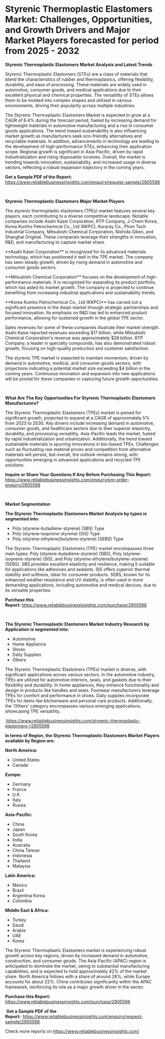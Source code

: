<p><h1>Styrenic Thermoplastic Elastomers Market: Challenges, Opportunities, and Growth Drivers and Major Market Players forecasted for period from 2025 - 2032</h1></p><p><strong>Styrenic Thermoplastic Elastomers Market Analysis and Latest Trends</strong></p>
<p><p>Styrenic Thermoplastic Elastomers (STEs) are a class of materials that blend the characteristics of rubber and thermoplastics, offering flexibility, durability, and ease of processing. These materials are widely used in automotive, consumer goods, and medical applications due to their excellent physical and chemical properties. The versatility of STEs allows them to be molded into complex shapes and utilized in various environments, driving their popularity across multiple industries.</p><p>The Styrenic Thermoplastic Elastomers Market is expected to grow at a CAGR of 6.4% during the forecast period, fueled by increasing demand for lightweight materials in automotive manufacturing and a rise in consumer goods applications. The trend toward sustainability is also influencing market growth as manufacturers seek eco-friendly alternatives and recyclable materials. In addition, advancements in technology are leading to the development of high-performance STEs, enhancing their application scope. Regional growth is significant in Asia-Pacific, driven by rapid industrialization and rising disposable incomes. Overall, the market is trending towards innovation, sustainability, and increased usage in diverse sectors, reflecting a robust expansion trajectory in the coming years.</p></p>
<p><strong>Get a Sample PDF of the Report:&nbsp;</strong> <a href="https://www.reliablebusinessinsights.com/enquiry/request-sample/2905598?utm_campaign=3360&utm_medium=2&utm_source=Github&utm_content=ia&utm_term=12032025&utm_id=styrenic-thermoplastic-elastomers">https://www.reliablebusinessinsights.com/enquiry/request-sample/2905598</a></p>
<p>&nbsp;</p>
<p><strong>Styrenic Thermoplastic Elastomers Major Market Players</strong></p>
<p><p>The styrenic thermoplastic elastomers (TPEs) market features several key players, each contributing to a diverse competitive landscape. Notable companies include Asahi Kasei Corporation, RTP Company, J-Chem Korea, Korea Kumho Petrochemical Co., Ltd (KKPC), Kuraray Co., Phon Tech Industrial Company, Mitsubishi Chemical Corporation, Nishida Giken, and Shanghai Original. These companies leverage their strengths in innovation, R&D, and manufacturing to capture market share.</p><p>**Asahi Kasei Corporation** is recognized for its advanced materials technology, which has positioned it well in the TPE market. The company has seen steady growth, driven by rising demand in automotive and consumer goods sectors.</p><p>**Mitsubishi Chemical Corporation** focuses on the development of high-performance materials. It is recognized for expanding its product portfolio, which has aided its market growth. The company is projected to continue benefiting from increasing industrial applications and sustainability trends.</p><p>**Korea Kumho Petrochemical Co., Ltd (KKPC)** has carved out a significant presence in the Asian market through strategic partnerships and focused innovation. Its emphasis on R&D has led to enhanced product performance, allowing for sustained growth in the global TPE sector.</p><p>Sales revenues for some of these companies illustrate their market strength. Asahi Kasei reported revenues exceeding $17 billion, while Mitsubishi Chemical Corporation's revenue was approximately $28 billion. RTP Company, a leader in specialty compounds, has also demonstrated robust growth, focusing on high-quality production and customer satisfaction.</p><p>The styrenic TPE market is expected to maintain momentum, driven by demand in automotive, medical, and consumer goods sectors, with projections indicating a potential market size exceeding $4 billion in the coming years. Continuous innovation and expansion into new applications will be pivotal for these companies in capturing future growth opportunities.</p></p>
<p>&nbsp;</p>
<p><strong>What Are The Key Opportunities For Styrenic Thermoplastic Elastomers Manufacturers?</strong></p>
<p><p>The Styrenic Thermoplastic Elastomers (TPEs) market is poised for significant growth, projected to expand at a CAGR of approximately 5% from 2023 to 2030. Key drivers include increasing demand in automotive, consumer goods, and healthcare sectors due to their superior elasticity, durability, and processing versatility. Asia-Pacific leads the market, fueled by rapid industrialization and urbanization. Additionally, the trend toward sustainable materials is spurring innovations in bio-based TPEs. Challenges such as fluctuating raw material prices and competition from alternative materials will persist, but overall, the outlook remains strong, with opportunities emerging in advanced applications and recycled TPE solutions.</p></p>
<p><strong>Inquire or Share Your Questions If Any Before Purchasing This Report:</strong> <a href="https://www.reliablebusinessinsights.com/enquiry/pre-order-enquiry/2905598?utm_campaign=3360&utm_medium=2&utm_source=Github&utm_content=ia&utm_term=12032025&utm_id=styrenic-thermoplastic-elastomers">https://www.reliablebusinessinsights.com/enquiry/pre-order-enquiry/2905598</a></p>
<p>&nbsp;</p>
<p><strong>Market Segmentation</strong></p>
<p><strong>The Styrenic Thermoplastic Elastomers Market Analysis by types is segmented into:</strong></p>
<p><ul><li>Poly (styrene-butadiene-styrene) (SBS) Type</li><li>Poly (styrene-isoprene-styrene) (SIS) Type</li><li>Poly (styrene-ethylene/butylene-styrene) (SEBS) Type</li></ul></p>
<p><p>The Styrenic Thermoplastic Elastomers (TPE) market encompasses three main types: Poly (styrene-butadiene-styrene) (SBS), Poly (styrene-isoprene-styrene) (SIS), and Poly (styrene-ethylene/butylene-styrene) (SEBS). SBS provides excellent elasticity and resilience, making it suitable for applications like adhesives and sealants. SIS offers superior thermal stability and softness, ideal for consumer products. SEBS, known for its enhanced weather resistance and UV stability, is often used in more demanding applications, including automotive and medical devices, due to its versatile properties.</p></p>
<p><strong>Purchase this Report:&nbsp;</strong><a href="https://www.reliablebusinessinsights.com/purchase/2905598?utm_campaign=3360&utm_medium=2&utm_source=Github&utm_content=ia&utm_term=12032025&utm_id=styrenic-thermoplastic-elastomers">https://www.reliablebusinessinsights.com/purchase/2905598</a></p>
<p>&nbsp;</p>
<p><strong>The Styrenic Thermoplastic Elastomers Market Industry Research by Application is segmented into:</strong></p>
<p><ul><li>Automotive</li><li>Home Appliance</li><li>Shoes</li><li>Daily Supplies</li><li>Others</li></ul></p>
<p><p>The Styrenic Thermoplastic Elastomers (TPEs) market is diverse, with significant applications across various sectors. In the automotive industry, TPEs are utilized for automotive interiors, seals, and gaskets due to their flexibility and durability. In home appliances, they enhance functionality and design in products like handles and seals. Footwear manufacturers leverage TPEs for comfort and performance in shoes. Daily supplies incorporate TPEs for items like kitchenware and personal care products. Additionally, the 'Others' category encompasses various emerging applications, showcasing TPE versatility.</p></p>
<p><a href="https://www.reliablebusinessinsights.com/styrenic-thermoplastic-elastomers-r2905598?utm_campaign=3360&utm_medium=2&utm_source=Github&utm_content=ia&utm_term=12032025&utm_id=styrenic-thermoplastic-elastomers">&nbsp;https://www.reliablebusinessinsights.com/styrenic-thermoplastic-elastomers-r2905598</a></p>
<p><strong>In terms of Region, the Styrenic Thermoplastic Elastomers Market Players available by Region are:</strong></p>
<p>
    <p> <strong> North America: </strong>
        <ul>
            <li>United States</li>
            <li>Canada</li>
        </ul>
        </p> 
    <p> <strong> Europe: </strong>
        <ul>
            <li>Germany</li>
            <li>France</li>
            <li>U.K.</li>
            <li>Italy</li>
            <li>Russia</li>
        </ul>
        </p> 
    <p> <strong> Asia-Pacific: </strong>
        <ul>
            <li>China</li>
            <li>Japan</li>
            <li>South Korea</li>
            <li>India</li>
            <li>Australia</li>
            <li>China Taiwan</li>
            <li>Indonesia</li>
            <li>Thailand</li>
            <li>Malaysia</li>
        </ul>
        </p> 
    <p> <strong> Latin America: </strong>
        <ul>
            <li>Mexico</li>
            <li>Brazil</li>
            <li>Argentina Korea</li>
            <li>Colombia</li>
        </ul>
        </p> 
    <p> <strong> Middle East & Africa: </strong>
        <ul>
            <li>Turkey</li>
            <li>Saudi</li>
            <li>Arabia</li>
            <li>UAE</li>
            <li>Korea</li>
        </ul>
    </p>
    </p>
<p><p>The Styrenic Thermoplastic Elastomers market is experiencing robust growth across key regions, driven by increased demand in automotive, construction, and consumer goods. The Asia-Pacific (APAC) region is anticipated to dominate the market, owing to substantial manufacturing capabilities, and is expected to hold approximately 42% of the market share. North America follows with a share of around 26%, while Europe accounts for about 22%. China contributes significantly within the APAC framework, reinforcing its role as a major growth driver in the sector.</p></p>
<p><strong>Purchase this Report: </strong><a href="https://www.reliablebusinessinsights.com/purchase/2905598?utm_campaign=3360&utm_medium=2&utm_source=Github&utm_content=ia&utm_term=12032025&utm_id=styrenic-thermoplastic-elastomers">https://www.reliablebusinessinsights.com/purchase/2905598</a></p>
<p>&nbsp;<strong>Get a Sample PDF of the Report:&nbsp;&nbsp;</strong><a href="https://www.reliablebusinessinsights.com/enquiry/request-sample/2905598?utm_campaign=3360&utm_medium=2&utm_source=Github&utm_content=ia&utm_term=12032025&utm_id=styrenic-thermoplastic-elastomers">https://www.reliablebusinessinsights.com/enquiry/request-sample/2905598</a></p>
<p><strong></strong></p>
<p>Check more reports on <a href="https://www.reliablebusinessinsights.com/?utm_campaign=3360&utm_medium=2&utm_source=Github&utm_content=ia&utm_term=12032025&utm_id=styrenic-thermoplastic-elastomers">https://www.reliablebusinessinsights.com/</a></p>